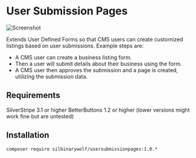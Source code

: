 User Submission Pages
====================================

![Screenshot](http://i.cubeupload.com/I3aBbI.png)

Extends User Defined Forms so that CMS users can create customized listings based on user submissions. Example steps are:
- A CMS user can create a business listing form. 
- Then a user will submit details about their business using the form.
- A CMS user then approves the submission and a page is created, utilizing the submission data.

## Requirements
SilverStripe 3.1 or higher
BetterButtons 1.2 or higher (lower versions might work fine but are untested)

## Installation
```composer require silbinarywolf/usersubmissionpages:1.0.*```